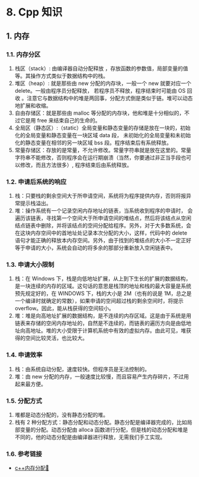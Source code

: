# 8. Cpp 知识

## 1. 内存

### 1.1. 内存分区

1. 栈区（stack）: 由编译器自动分配释放 ，存放函数的参数值，局部变量的值等。其操作方式类似于数据结构中的栈。
2. 堆区（heap）: 就是那些由 new 分配的内存块，一般一个 new 就要对应一个 delete。一般由程序员分配释放， 若程序员不释放，程序结束时可能由 OS 回收 。注意它与数据结构中的堆是两回事，分配方式倒是类似于链。堆可以动态地扩展和收缩。
3. 自由存储区：就是那些由 malloc 等分配的内存块，他和堆是十分相似的，不过它是用 free 来结束自己的生命的。
4. 全局区（静态区）:（static）全局变量和静态变量的存储是放在一块的，初始化的全局变量和静态变量在一块区域 data 段， 未初始化的全局变量和未初始化的静态变量在相邻的另一块区域 bss 段。程序结束后有系统释放。
5. 常量存储区：存放的是常量，不允许修改。常量字符串就是放在这里的。常量字符串不能修改，否则程序会在运行期崩溃（当然，你要通过非正当手段也可以修改，而且方法很多）, 程序结束后由系统释放。

### 1.2. 申请后系统的响应

1. 栈：只要栈的剩余空间大于所申请空间，系统将为程序提供内存，否则将报异常提示栈溢出。
2. 堆：操作系统有一个记录空闲内存地址的链表，当系统收到程序的申请时， 会遍历该链表，寻找第一个空间大于所申请空间的堆结点，然后将该结点从空闲结点链表中删除，并将该结点的空间分配给程序。另外，对于大多数系统，会在这块内存空间中的首地址处记录本次分配的大小，这样，代码中的 delete 语句才能正确的释放本内存空间。另外，由于找到的堆结点的大小不一定正好等于申请的大小，系统会自动的将多余的那部分重新放入空闲链表中。

### 1.3. 申请大小限制

1. 栈：在 Windows 下，栈是向低地址扩展，从上到下生长的扩展的数据结构，是一块连续的内存的区域。这句话的意思是栈顶的地址和栈的最大容量是系统预先规定好的，在 WINDOWS 下，栈的大小是 2M（也有的说是 1M，总之是一个编译时就确定的常数），如果申请的空间超过栈的剩余空间时，将提示 overflow。因此，能从栈获得的空间较小。
2. 堆：堆是向高地址扩展的数据结构，是不连续的内存区域。这是由于系统是用链表来存储的空闲内存地址的，自然是不连续的，而链表的遍历方向是由低地址向高地址。堆的大小受限于计算机系统中有效的虚拟内存。由此可见，堆获得的空间比较灵活，也比较大。

### 1.4. 申请效率

1. 栈：由系统自动分配，速度较快。但程序员是无法控制的。
2. 堆：由 new 分配的内存，一般速度比较慢，而且容易产生内存碎片，不过用起来最方便。

### 1.5. 分配方式

1. 堆都是动态分配的，没有静态分配的堆。
2. 栈有 2 种分配方式：静态分配和动态分配。静态分配是编译器完成的，比如局部变量的分配。动态分配由 alloca 函数进行分配，但是栈的动态分配和堆是不同的，他的动态分配是由编译器进行释放，无需我们手工实现。

### 1.6. 参考链接

- [c++内存分配🔗](https://www.cnblogs.com/kaituorensheng/p/3450739.html)
